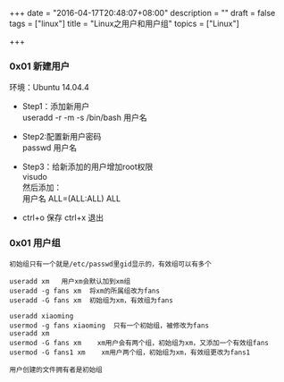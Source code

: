 +++
date = "2016-04-17T20:48:07+08:00"
description = ""
draft = false
tags = ["linux"]
title = "Linux之用户和用户组"
topics = ["Linux"]

+++

### 0x01 新建用户
环境：Ubuntu 14.04.4

* Step1：添加新用户  
useradd -r -m -s /bin/bash 用户名

* Step2:配置新用户密码  
passwd 用户名

* Step3：给新添加的用户增加root权限  
visudo  
然后添加：  
用户名 ALL=(ALL:ALL) ALL

* ctrl+o 保存   ctrl+x 退出


### 0x01 用户组
```
初始组只有一个就是/etc/passwd里gid显示的，有效组可以有多个
```
```
useradd xm   用户xm会默认加到xm组
useradd -g fans xm  将xm的所属组改为fans
useradd -G fans xm  初始组为xm，有效组为fans
```
```
useradd xiaoming
usermod -g fans xiaoming  只有一个初始组，被修改为fans
useradd xm
usermod -G fans xm    xm用户会有两个组，初始组为xm，又添加一个有效组fans
usermod -G fans1 xm    xm用户两个组，初始组为xm，有效组更改为fans1
```
```
用户创建的文件拥有者是初始组
```